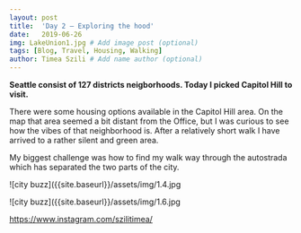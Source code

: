 ```yaml
---
layout: post
title:  'Day 2 – Exploring the hood'
date:   2019-06-26
img: LakeUnion1.jpg # Add image post (optional)
tags: [Blog, Travel, Housing, Walking]
author: Timea Szili # Add name author (optional)
---
```


**Seattle consist of 127 districts neigborhoods. Today I picked Capitol Hill to visit.**

There were some housing options available in the Capitol Hill area. On the map that area seemed a bit distant from the Office, but I was curious to see how the vibes of that neighborhood is. After a relatively short walk I have arrived to a rather silent and green area. 

My biggest challenge was how to find my walk way through the autostrada which has separated the two parts of the city.

![city buzz]({{site.baseurl}}/assets/img/1.4.jpg


![city buzz]({{site.baseurl}}/assets/img/1.6.jpg


https://www.instagram.com/szilitimea/

